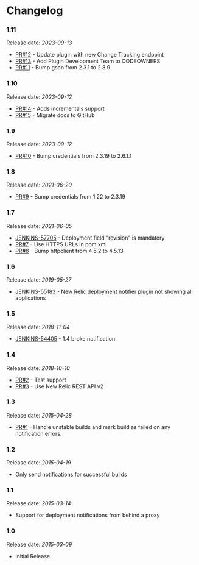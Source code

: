 Changelog
=========
### 1.11

Release date: _2023-09-13_

* [PR#12](https://github.com/jenkinsci/newrelic-deployment-notifier-plugin/pull/12) - Update plugin with new Change Tracking endpoint
* [PR#13](https://github.com/jenkinsci/newrelic-deployment-notifier-plugin/pull/13) - Add Plugin Development Team to CODEOWNERS
* [PR#11](https://github.com/jenkinsci/newrelic-deployment-notifier-plugin/pull/11) - Bump gson from 2.3.1 to 2.8.9

### 1.10

Release date: _2023-09-12_

* [PR#14](https://github.com/jenkinsci/newrelic-deployment-notifier-plugin/pull/14) - Adds incrementals support
* [PR#15](https://github.com/jenkinsci/newrelic-deployment-notifier-plugin/pull/15) - Migrate docs to GitHub

### 1.9

Release date: _2023-09-12_

* [PR#10](https://github.com/jenkinsci/newrelic-deployment-notifier-plugin/pull/10) - Bump credentials from 2.3.19 to 2.6.1.1

### 1.8

Release date: _2021-06-20_

* [PR#9](https://github.com/jenkinsci/newrelic-deployment-notifier-plugin/pull/9) - Bump credentials from 1.22 to 2.3.19

### 1.7

Release date: _2021-06-05_

* [JENKINS-57705](https://issues.jenkins.io/browse/JENKINS-57705) - Deployment field "revision" is mandatory
* [PR#7](https://github.com/jenkinsci/newrelic-deployment-notifier-plugin/pull/7) - Use HTTPS URLs in pom.xml
* [PR#8](https://github.com/jenkinsci/newrelic-deployment-notifier-plugin/pull/8) - Bump httpclient from 4.5.2 to 4.5.13

### 1.6

Release date: _2019-05-27_

* [JENKINS-55183](https://issues.jenkins-ci.org/browse/JENKINS-55183) - New Relic deployment notifier plugin not showing all applications

### 1.5

Release date: _2018-11-04_

* [JENKINS-54405](https://issues.jenkins-ci.org/browse/JENKINS-54405) - 1.4 broke notification.

### 1.4

Release date: _2018-10-10_

* [PR#2](https://github.com/jenkinsci/newrelic-deployment-notifier-plugin/pull/2) - Test support
* [PR#3](https://github.com/jenkinsci/newrelic-deployment-notifier-plugin/pull/3) - Use New Relic REST API v2

### 1.3

Release date: _2015-04-28_

* [PR#1](https://github.com/jenkinsci/newrelic-deployment-notifier-plugin/pull/1) - Handle unstable builds and mark build as failed on any notification errors.

### 1.2

Release date: _2015-04-19_

* Only send notifications for successful builds

### 1.1

Release date: _2015-03-14_

* Support for deployment notifications from behind a proxy

### 1.0

Release date: _2015-03-09_

* Initial Release